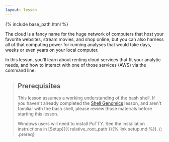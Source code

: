 ```yaml
---
layout: lesson
---
```

{% include base_path.html %}

The cloud is a fancy name for the huge network of computers that host your favorite websites,
stream movies, and shop online, but you can also harness all of that computing power for
running analyses that would take days, weeks or even years on your local computer.

In this lesson, you'll learn about renting cloud services that fit your analytic needs,
and how to interact with one of those services (AWS) via the command line. 


> ## Prerequisites
>
> This lesson assumes a working understanding of the bash shell. If you haven't already completed the [Shell Genomics](https://www.datacarpentry.org/shell-genomics/) lesson, and aren't familiar with the bash shell, please review those materials
> before starting this lesson.
> 
> Windows users will need to install PuTTY. See the installation instructions in [Setup]({{ relative_root_path }}{% link setup.md %}).
{: .prereq}

